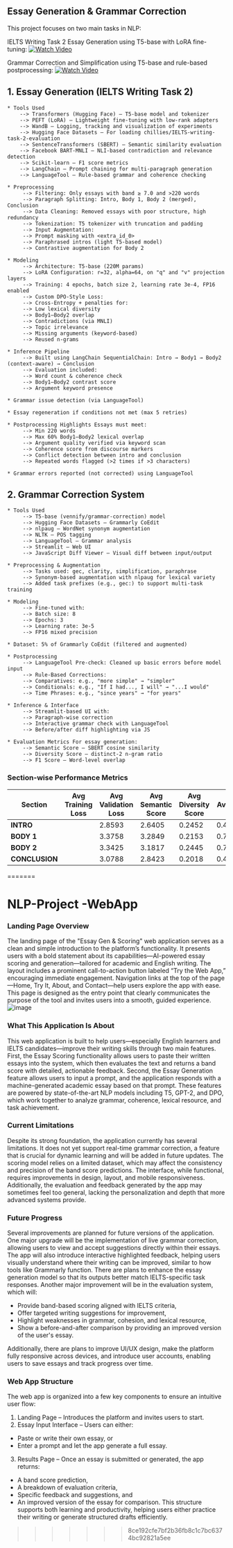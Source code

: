 ## Essay Generation & Grammar Correction
This project focuses on two main tasks in NLP:

IELTS Writing Task 2 Essay Generation using T5-base with LoRA fine-tuning: 
[![Watch Video](https://github.com/WarisJaima/NLP-Project/blob/main/Screenshot%20from%202025-04-11%2016-33-16.png)](https://www.youtube.com/watch?v=bh9voRM_CkU)

Grammar Correction and Simplification using T5-base and rule-based postprocessing: 
[![Watch Video](https://github.com/WarisJaima/NLP-Project/blob/main/Screenshot%20from%202025-04-11%2016-37-20.png)](https://www.youtube.com/watch?v=ysy86-DAu-o)


## 1. Essay Generation (IELTS Writing Task 2)
    * Tools Used
        --> Transformers (Hugging Face) – T5-base model and tokenizer
        --> PEFT (LoRA) – Lightweight fine-tuning with low-rank adapters
        --> WandB – Logging, tracking and visualization of experiments
        --> Hugging Face Datasets – For loading chillies/IELTS-writing-task-2-evaluation
        --> SentenceTransformers (SBERT) – Semantic similarity evaluation
        --> Facebook BART-MNLI – NLI-based contradiction and relevance detection
        --> Scikit-learn – F1 score metrics
        --> LangChain – Prompt chaining for multi-paragraph generation
        --> LanguageTool – Rule-based grammar and coherence checking

    * Preprocessing
         --> Filtering: Only essays with band ≥ 7.0 and >220 words
         --> Paragraph Splitting: Intro, Body 1, Body 2 (merged), Conclusion
         --> Data Cleaning: Removed essays with poor structure, high redundancy
         --> Tokenization: T5 tokenizer with truncation and padding
         --> Input Augmentation:
         --> Prompt masking with <extra_id_0>
         --> Paraphrased intros (light T5-based model)
         --> Contrastive augmentation for Body 2

    * Modeling
         --> Architecture: T5-base (220M params)
         --> LoRA Configuration: r=32, alpha=64, on "q" and "v" projection layers
         --> Training: 4 epochs, batch size 2, learning rate 3e-4, FP16 enabled
         --> Custom DPO-Style Loss:
         --> Cross-Entropy + penalties for:
         --> Low lexical diversity
         --> Body1–Body2 overlap
         --> Contradictions (via MNLI)
         --> Topic irrelevance
         --> Missing arguments (keyword-based)
         --> Reused n-grams

    * Inference Pipeline
         --> Built using LangChain SequentialChain: Intro → Body1 → Body2 (context-aware) → Conclusion
         --> Evaluation included:
         --> Word count & coherence check
         --> Body1–Body2 contrast score
         --> Argument keyword presence

    * Grammar issue detection (via LanguageTool)

    * Essay regeneration if conditions not met (max 5 retries)

    * Postprocessing Highlights Essays must meet:
         --> Min 220 words
         --> Max 60% Body1–Body2 lexical overlap
         --> Argument quality verified via keyword scan
         --> Coherence score from discourse markers
         --> Conflict detection between intro and conclusion
         --> Repeated words flagged (>2 times if >3 characters)

    * Grammar errors reported (not corrected) using LanguageTool

## 2. Grammar Correction System
    * Tools Used
         --> T5-base (vennify/grammar-correction) model
         --> Hugging Face Datasets – Grammarly CoEdit
         --> nlpaug – WordNet synonym augmentation
         --> NLTK – POS tagging
         --> LanguageTool – Grammar analysis
         --> Streamlit – Web UI
         --> JavaScript Diff Viewer – Visual diff between input/output

    * Preprocessing & Augmentation
         --> Tasks used: gec, clarity, simplification, paraphrase
         --> Synonym-based augmentation with nlpaug for lexical variety
         --> Added task prefixes (e.g., gec:) to support multi-task training

    * Modeling
         --> Fine-tuned with:
         --> Batch size: 8
         --> Epochs: 3
         --> Learning rate: 3e-5
         --> FP16 mixed precision

    * Dataset: 5% of Grammarly CoEdit (filtered and augmented)

    * Postprocessing
         --> LanguageTool Pre-check: Cleaned up basic errors before model input
         --> Rule-Based Corrections:
         --> Comparatives: e.g., "more simple" → "simpler"
         --> Conditionals: e.g., "If I had..., I will" → "...I would"
         --> Time Phrases: e.g., "since years" → "for years"

    * Inference & Interface
         --> Streamlit-based UI with:
         --> Paragraph-wise correction
         --> Interactive grammar check with LanguageTool
         --> Before/after diff highlighting via JS

    * Evaluation Metrics For essay generation:
         --> Semantic Score – SBERT cosine similarity
         --> Diversity Score – distinct-2 n-gram ratio
         --> F1 Score – Word-level overlap


### Section-wise Performance Metrics

| **Section**   | **Avg Training Loss** | **Avg Validation Loss** | **Avg Semantic Score** | **Avg Diversity Score** | **Avg F1** | **Avg Final Score** |
|---------------|------------------------|---------------------------|--------------------------|--------------------------|------------|----------------------|
| **INTRO**     |                        | 2.8593                    | 2.6405                   | 0.2452                   | 0.4795     | 0.7522               | 0.8972               |
| **BODY 1**    |                        | 3.3758                    | 3.2849                   | 0.2153                   | 0.7249     | 0.7358               | 0.6674               |
| **BODY 2**    |                        | 3.3425                    | 3.1817                   | 0.2445                   | 0.7414     | 0.7276               | 0.6369               |
| **CONCLUSION**|                        | 3.0788                    | 2.8423                   | 0.2018                   | 0.4619     | 0.7399               | 0.9375               |


=======
# NLP-Project -WebApp
### Landing Page Overview
The landing page of the "Essay Gen & Scoring" web application serves as a clean and simple introduction to the platform’s functionality. It presents users with a bold statement about its capabilities—AI-powered essay scoring and generation—tailored for academic and English writing. The layout includes a prominent call-to-action button labeled “Try the Web App,” encouraging immediate engagement. Navigation links at the top of the page—Home, Try It, About, and Contact—help users explore the app with ease. This page is designed as the entry point that clearly communicates the purpose of the tool and invites users into a smooth, guided experience.
![image](https://github.com/user-attachments/assets/372d9924-35c3-40e4-91e7-65a4b2b24820)

### What This Application Is About
This web application is built to help users—especially English learners and IELTS candidates—improve their writing skills through two main features. First, the Essay Scoring functionality allows users to paste their written essays into the system, which then evaluates the text and returns a band score with detailed, actionable feedback. Second, the Essay Generation feature allows users to input a prompt, and the application responds with a machine-generated academic essay based on that prompt. These features are powered by state-of-the-art NLP models including T5, GPT-2, and DPO, which work together to analyze grammar, coherence, lexical resource, and task achievement.

### Current Limitations
Despite its strong foundation, the application currently has several limitations. It does not yet support real-time grammar correction, a feature that is crucial for dynamic learning and will be added in future updates. The scoring model relies on a limited dataset, which may affect the consistency and precision of the band score predictions. The interface, while functional, requires improvements in design, layout, and mobile responsiveness. Additionally, the evaluation and feedback generated by the app may sometimes feel too general, lacking the personalization and depth that more advanced systems provide.

### Future Progress
Several improvements are planned for future versions of the application. One major upgrade will be the implementation of live grammar correction, allowing users to view and accept suggestions directly within their essays. The app will also introduce interactive highlighted feedback, helping users visually understand where their writing can be improved, similar to how tools like Grammarly function. There are plans to enhance the essay generation model so that its outputs better match IELTS-specific task responses.
Another major improvement will be in the evaluation system, which will:
- Provide band-based scoring aligned with IELTS criteria,
- Offer targeted writing suggestions for improvement,
- Highlight weaknesses in grammar, cohesion, and lexical resource,
- Show a before-and-after comparison by providing an improved version of the user's essay.

Additionally, there are plans to improve UI/UX design, make the platform fully responsive across devices, and introduce user accounts, enabling users to save essays and track progress over time.

### Web App Structure
The web app is organized into a few key components to ensure an intuitive user flow:
1. Landing Page – Introduces the platform and invites users to start.
2. Essay Input Interface – Users can either:
- Paste or write their own essay, or
- Enter a prompt and let the app generate a full essay.
3. Results Page – Once an essay is submitted or generated, the app returns:
- A band score prediction,
- A breakdown of evaluation criteria,
- Specific feedback and suggestions, and
- An improved version of the essay for comparison.
This structure supports both learning and productivity, helping users either practice their writing or generate structured drafts efficiently.

>>>>>>> 8ce192cfe7bf2b36fb8c1c7bc6374bc92821a5ee
